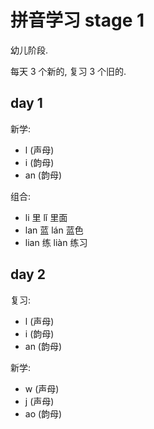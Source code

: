 拼音学习 stage 1
====================

幼儿阶段.

每天 3 个新的, 复习 3 个旧的.

day 1
--------------------

新学:

- l (声母)
- i (韵母)
- an (韵母)

组合:

- li 里 lǐ 里面
- lan 蓝 lán 蓝色
- lian 练 liàn 练习

day 2
--------------------

复习:

- l (声母)
- i (韵母)
- an (韵母)

新学:

- w (声母)
- j (声母)
- ao (韵母)
